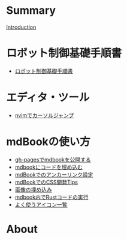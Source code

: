 # Summary

[Introduction](README.md)

# ロボット制御基礎手順書
- [ロボット制御基礎手順書](robot_basis_250710.md)
<!-- 
- [OLEDコネクタ ハンダ付け手順書](oled_connector_250717.md)
-->

# エディタ・ツール
- [nvimでカーソルジャンプ](nvim_cursor_jump.md)

# mdBookの使い方

- [gh-pagesでmdbookを公開する](how_to_deploy_from_gh-pages.md)
- [mdbookにコードを埋め込む](how_to_embed_code_from_files.md)
- [mdBookでのアンカーリンク設定](anchor_links_in_mdbook.md)
- [mdBookでのCSS開発Tips](css_tips_for_mdbook.md)
- [画像の埋め込み](how_to_embed_imagefile.md)
- [mdbook内でRustコードの実行](how_to_use_playground.md)
- [よく使うアイコン一覧](icon.md)

<!--
# その他の例
- [Nested example](nested/README.md)
    - [My First Chapter](my-first-chapter.md)
    - [Sub-chapter](nested/sub-chapter.md)
    - [なぜ固有ベクトルで行列の対角化ができるか](nested/det.md)
-->

# About


